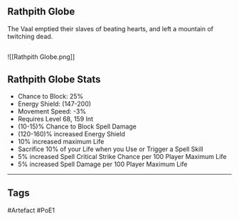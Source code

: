 ## Rathpith Globe
The Vaal emptied their slaves of beating hearts,
and left a mountain of twitching dead.
##
![[Rathpith Globe.png]]
## Rathpith Globe Stats
- Chance to Block: 25%
- Energy Shield: (147-200)
- Movement Speed: -3%
- Requires Level 68, 159 Int
- (10-15)% Chance to Block Spell Damage
- (120-160)% increased Energy Shield
- 10% increased maximum Life
- Sacrifice 10% of your Life when you Use or Trigger a Spell Skill
- 5% increased Spell Critical Strike Chance per 100 Player Maximum Life
- 5% increased Spell Damage per 100 Player Maximum Life


---
## Tags
#Artefact
#PoE1
